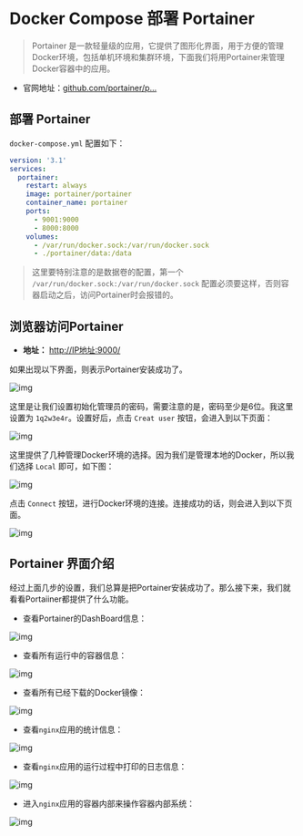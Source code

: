 # Docker Compose 部署 Portainer



> Portainer 是一款轻量级的应用，它提供了图形化界面，用于方便的管理Docker环境，包括单机环境和集群环境，下面我们将用Portainer来管理Docker容器中的应用。

- 官网地址：[github.com/portainer/p…](https://github.com/portainer/portainer)



## 部署 Portainer

`docker-compose.yml` 配置如下：

```yaml
version: '3.1'
services:
  portainer:
    restart: always
    image: portainer/portainer
    container_name: portainer
    ports:
      - 9001:9000
      - 8000:8000
    volumes:
      - /var/run/docker.sock:/var/run/docker.sock
      - ./portainer/data:/data
```

> 这里要特别注意的是数据卷的配置，第一个 `/var/run/docker.sock:/var/run/docker.sock` 配置必须要这样，否则容器启动之后，访问Portainer时会报错的。



## 浏览器访问Portainer

- **地址：** [http://IP地址:9000/](http://IP地址:9000)

如果出现以下界面，则表示Portainer安装成功了。

![img](../assets/20191207194047.png)

这里是让我们设置初始化管理员的密码，需要注意的是，密码至少是6位。我这里设置为 `1q2w3e4r`。设置好后，点击 `Creat user` 按钮，会进入到以下页面：

![img](../assets/20191207194121.png)

这里提供了几种管理Docker环境的选择。因为我们是管理本地的Docker，所以我们选择 `Local` 即可，如下图：

![img](../assets/20191207194157.png)

点击 `Connect` 按钮，进行Docker环境的连接。连接成功的话，则会进入到以下页面。

![img](../assets/20191207194553.png)











## Portainer 界面介绍

经过上面几步的设置，我们总算是把Portainer安装成功了。那么接下来，我们就看看Portaiiner都提供了什么功能。



- 查看Portainer的DashBoard信息：

![img](../assets/20191207194658.png)



- 查看所有运行中的容器信息：

![img](../assets/20191208160612508.jpg)



- 查看所有已经下载的Docker镜像：



![img](../assets/20191208160635656.jpg)



- 查看`nginx`应用的统计信息：

![img](../assets/20191208160800761.jpg)



- 查看`nginx`应用的运行过程中打印的日志信息：

![img](../assets/20191208160851493.jpg)



- 进入`nginx`应用的容器内部来操作容器内部系统：

![img](../assets/20191208160945620.jpg)







